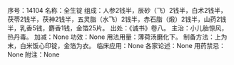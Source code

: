 序号：14104
名称：全生锭
组成：人参2钱半，辰砂（飞）2钱半，白术2钱半，茯苓2钱半，茯神2钱半，五灵脂（水飞）2钱半，赤石脂（煅）2钱半，山药2钱半，乳香5钱，麝香1钱，金箔25片。
出处：《诚书》卷八。
主治：小儿胎惊风，热丹毒。
加减：None
功效：None
用法用量：薄荷汤磨化下。
制备方法：上为末，白米饭心印锭，金箔为衣。
临床应用：None
各家论述：None
用药禁忌：None
附注：None
